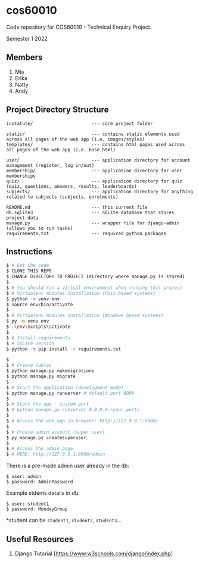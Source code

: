 # cos60010
Code repository for COS60010 - Technical Enquiry Project.

Semester 1 2022

## Members
1. Mia
2. Erika
3. Natty
4. Andy

## Project Directory Structure

```
instatute/                      --- core project folder

static/                         --- contains static elements used across all pages of the web app (i.e. images/styles)
templates/                      --- contains html pages used across all pages of the web app (i.e. base html)

user/                           --- application directory for account management (register, log in/out)
membership/                     --- application directory for user memberships
quiz/                           --- application directory for quiz (quiz, questions, answers, results, leaderboards)
subjects/                       --- application directory for anything related to subjects (subjects, enrolments)

README.md                       --- this current file
db.sqlite3                      --- SQLite database that stores project data
manage.py                       --- wrapper file for django-admin (allows you to run tasks)
requirements.txt                --- required python packages

```

## Instructions

```bash
$ # Get the code
$ CLONE THIS REPO
$ CHANGE DIRECTORY TO PROJECT (directory where manage.py is stored)
$
$ # You should run a virtual environment when running this project 
$ # Virtualenv modules installation (Unix based systems)
$ python -m venv env 
$ source env/bin/activate
$
$ # Virtualenv modules installation (Windows based systems)
$ py -m venv env 
$ .\env\Scripts\activate
$
$ # Install requirements
$ # SQLIte version
$ python -m pip install -r requirements.txt

$
$ # Create tables
$ python manage.py makemigrations
$ python manage.py migrate
$
$ # Start the application (development mode)
$ python manage.py runserver # default port 8000
$
$ # Start the app - custom port 
$ # python manage.py runserver 0.0.0.0:<your_port>
$
$ # Access the web app in browser: http://127.0.0.1:8000/
$
$ # Create admin account (super user)
$ py manage.py createsuperuser
$ 
$ # Access the admin page
$ # HERE: http://127.0.0.1:8000/admin

```

There is a pre-made admin user already in the db:

```
$ user: admin
$ password: AdminPassword
```


Example stdents details in db:
```
$ user: student1
$ password: MondayGroup
```
*student can be ```student1```, ```student2```, ```student3```...

## Useful Resources

1. Django Tutorial [https://www.w3schools.com/django/index.php]

